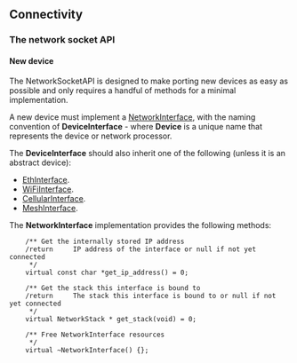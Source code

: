 <h2 id="contributing-connectivity">Connectivity</h2>

### The network socket API

#### New device

The NetworkSocketAPI is designed to make porting new devices as easy as possible and only requires a handful of methods for a minimal implementation.

A new device must implement a <a href="https://os-doc-builder.test.mbed.com/docs/v5.7/mbed-os-api-doxy/class_network_interface.html" target="_blank">NetworkInterface</a>, with the naming convention of **DeviceInterface** - where **Device** is a unique name that represents the device or network processor.

The **DeviceInterface** should also inherit one of the following (unless it is an abstract device):

- <a href="https://os-doc-builder.test.mbed.com/docs/v5.7/mbed-os-api-doxy/class_eth_interface.html" target="_blank">EthInterface</a>.
- <a href="https://os-doc-builder.test.mbed.com/docs/v5.7/mbed-os-api-doxy/class_wi_fi_interface.html" target="_blank">WiFiInterface</a>.
- <a href="https://os-doc-builder.test.mbed.com/docs/v5.7/mbed-os-api-doxy/class_cellular_interface.html" target="_blank">CellularInterface</a>.
- <a href="https://os-doc-builder.test.mbed.com/docs/v5.7/mbed-os-api-doxy/class_mesh_interface.html" target="_blank">MeshInterface</a>.

The **NetworkInterface** implementation provides the following methods:

```
    /** Get the internally stored IP address
    /return     IP address of the interface or null if not yet connected
     */
    virtual const char *get_ip_address() = 0;

    /** Get the stack this interface is bound to
    /return     The stack this interface is bound to or null if not yet connected
     */
    virtual NetworkStack * get_stack(void) = 0;

    /** Free NetworkInterface resources
     */
    virtual ~NetworkInterface() {};
```
